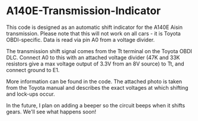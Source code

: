 # A140E-Transmission-Indicator
This code is designed as an automatic shift indicator for the A140E Aisin transmission. Please note that this will not work on all cars - it is Toyota OBDI-specific.
Data is read via pin A0 from a voltage divider. 

The transmission shift signal comes from the Tt terminal on the Toyota OBDI DLC. Connect A0 to this with an attached voltage divider (47K and 33K resistors give a max voltage output of 3.3V from an 8V source) to Tt, and connect ground to E1.

More information can be found in the code. The attached photo is taken from the Toyota manual and describes the exact voltages at which shifting and lock-ups occur.

In the future, I plan on adding a beeper so the circuit beeps when it shifts gears. We'll see what happens soon!
